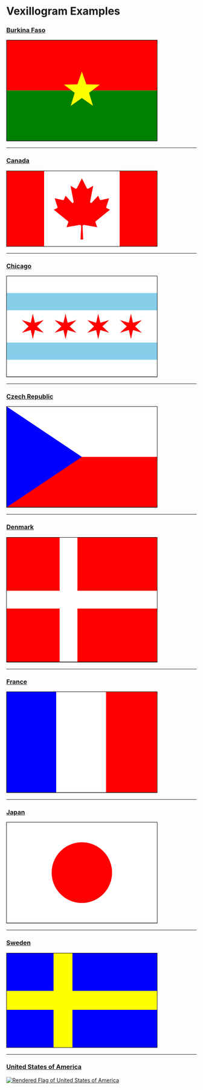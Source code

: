 # Vexillogram Examples

### [Burkina Faso](burkina_faso.rb)

[![Rendered Flag of Burkina Faso](burkina_faso.svg)](burkina_faso.rb)

-----
### [Canada](canada.rb)

[![Rendered Flag of Canada](canada.svg)](canada.rb)

-----
### [Chicago](chicago.rb)

[![Rendered Flag of Chicago](chicago.svg)](chicago.rb)

-----
### [Czech Republic](czech_republic.rb)

[![Rendered Flag of Czech Republic](czech_republic.svg)](czech_republic.rb)

-----
### [Denmark](denmark.rb)

[![Rendered Flag of Denmark](denmark.svg)](denmark.rb)

-----
### [France](france.rb)

[![Rendered Flag of France](france.svg)](france.rb)

-----
### [Japan](japan.rb)

[![Rendered Flag of Japan](japan.svg)](japan.rb)

-----
### [Sweden](sweden.rb)

[![Rendered Flag of Sweden](sweden.svg)](sweden.rb)

-----
### [United States of America](united_states_of_america.rb)

[![Rendered Flag of United States of America](united_states_of_america.svg)](united_states_of_america.rb)
